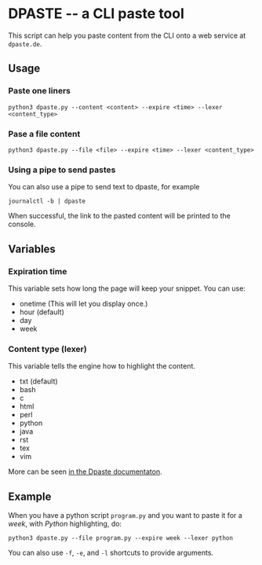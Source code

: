 # DPASTE -- a CLI paste tool

This script can help you paste content from the CLI onto a web service at `dpaste.de`.

## Usage

### Paste one liners

`python3 dpaste.py --content <content> --expire <time> --lexer <content_type>`

### Pase a file content

`python3 dpaste.py --file <file> --expire <time> --lexer <content_type>`

### Using a pipe to send pastes

You can also use a pipe to send text to dpaste, for example

`journalctl -b | dpaste`

When successful, the link to the pasted content will be printed to the console.

## Variables

### Expiration time

This variable sets how long the page will keep your snippet. You can use:

* onetime (This will let you display once.)
* hour (default)
* day
* week

### Content type (lexer)

This variable tells the engine how to highlight the content.

* txt (default)
* bash
* c
* html
* perl
* python
* java
* rst
* tex
* vim

More can be seen [in the Dpaste documentaton](https://docs.elephant.house/dpaste/settings.html#settings).

## Example

When you have a python script `program.py` and you want to paste it for a *week*, with *Python* highlighting, do:

`python3 dpaste.py --file program.py --expire week --lexer python`

You can also use `-f`, `-e`, and `-l` shortcuts to provide arguments.

